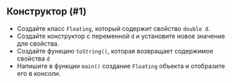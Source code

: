 ## Конструктор (#1)

- Создайте класс `Floating`, который содержит свойство `double d`.
- Создайте конструктор с переменной `d` и установите новое значение для свойства.
- Создайте функцию `toString()`, которая возвращает содержимое свойства `d`
- Напишите в функции `main()` создание `Floating` объекта и отобразите его в консоли.